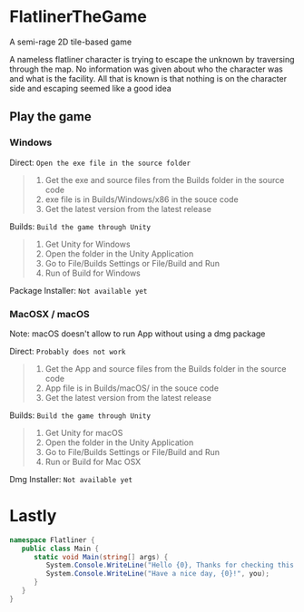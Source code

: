 # FlatlinerTheGame

 A semi-rage 2D tile-based game

 A nameless flatliner character is trying to escape the unknown by traversing through the map. No information was given about who the character was and what is the facility. All that is known is that nothing is on the character side and escaping seemed like a good idea

 ## Play the game

 ### Windows

 Direct: `Open the exe file in the source folder`
 > 1. Get the exe and source files from the Builds folder in the source code
 > 2. exe file is in Builds/Windows/x86 in the souce code
 > 3. Get the latest version from the latest release
 
 Builds: `Build the game through Unity`
 > 1. Get Unity for Windows
 > 2. Open the folder in the Unity Application
 > 3. Go to File/Builds Settings or File/Build and Run
 > 4. Run of Build for Windows

 Package Installer: `Not available yet`

  ### MacOSX / macOS 

 Note: macOS doesn't allow to run App without using a dmg package

 Direct: `Probably does not work`
 > 1. Get the App and source files from the Builds folder in the source code
 > 2. App file is in Builds/macOS/ in the souce code
 > 3. Get the latest version from the latest release

 Builds: `Build the game through Unity`
 > 1. Get Unity for macOS
 > 2. Open the folder in the Unity Application
 > 3. Go to File/Builds Settings or File/Build and Run
 > 4. Run or Build for Mac OSX

 Dmg Installer: `Not available yet`
 
 # Lastly
 
 ```c#
 namespace Flatliner {
    public class Main {
       static void Main(string[] args) {
          System.Console.WriteLine("Hello {0}, Thanks for checking this repo", you);
          System.Console.WriteLine("Have a nice day, {0}!", you);
       }
    }
 }
 ```
 

